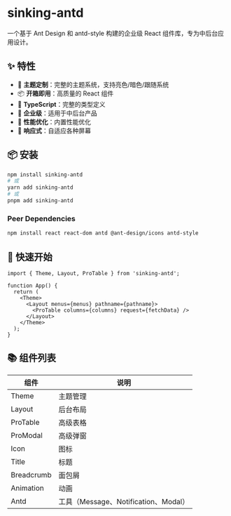 # sinking-antd

一个基于 Ant Design 和 antd-style 构建的企业级 React 组件库，专为中后台应用设计。

## ✨ 特性

- 🎨 **主题定制**：完整的主题系统，支持亮色/暗色/跟随系统
- 📦 **开箱即用**：高质量的 React 组件
- 🔧 **TypeScript**：完整的类型定义
- 🎯 **企业级**：适用于中后台产品
- 🚀 **性能优化**：内置性能优化
- 📱 **响应式**：自适应各种屏幕

## 📦 安装

```bash
npm install sinking-antd
# 或
yarn add sinking-antd
# 或
pnpm add sinking-antd
```

### Peer Dependencies

```bash
npm install react react-dom antd @ant-design/icons antd-style
```

## 🔨 快速开始

```tsx
import { Theme, Layout, ProTable } from 'sinking-antd';

function App() {
  return (
    <Theme>
      <Layout menus={menus} pathname={pathname}>
        <ProTable columns={columns} request={fetchData} />
      </Layout>
    </Theme>
  );
}
```

## 📚 组件列表

| 组件 | 说明 |
|------|------|
| Theme | 主题管理 |
| Layout | 后台布局 |
| ProTable | 高级表格 |
| ProModal | 高级弹窗 |
| Icon | 图标 |
| Title | 标题 |
| Breadcrumb | 面包屑 |
| Animation | 动画 |
| Antd | 工具（Message、Notification、Modal）|